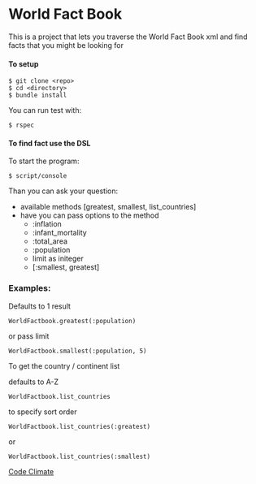 World Fact Book
================

This is a project that lets you traverse the World Fact Book xml and find facts that you might be looking for


#### To setup

```
$ git clone <repo>
$ cd <directory>
$ bundle install
```

You can run test with:

```
$ rspec
```
#### To find fact use the DSL

To start the program:

```
$ script/console
```

Than you can ask your question:

* available methods [greatest, smallest, list_countries]
* have you can pass options to the method
  * :inflation
  * :infant_mortality
  * :total_area
  * :population
  * limit as initeger
  * [:smallest, greatest]


### Examples:

Defaults to 1 result

```
WorldFactbook.greatest(:population)
```
or pass limit

```
WorldFactbook.smallest(:population, 5)
```

To get the country / continent list

defaults to A-Z

```
WorldFactbook.list_countries
```

to specify sort order

```
WorldFactbook.list_countries(:greatest)
```

or

```
WorldFactbook.list_countries(:smallest)
```

[Code Climate](https://codeclimate.com/github/abrahamoshel/world_factbook)
